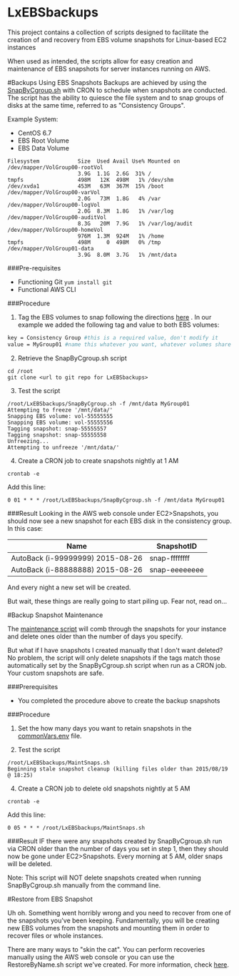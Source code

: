# LxEBSbackups
This project contains a collection of scripts designed to facilitate the creation of and recovery from EBS volume snapshots for Linux-based EC2 instances

When used as intended, the scripts allow for easy creation and maintenance of EBS snapshots for server instances running on AWS.  

#Backups Using EBS Snapshots
Backups are achieved by using the [SnapByCgroup.sh](README_SnapByCgroup.sh.md) with CRON to schedule when snapshots are conducted.  The script has the ability to quiesce the file system and to snap groups of disks at the same time, referred to as "Consistency Groups".

Example System: 
* CentOS 6.7
* EBS Root Volume
* EBS Data Volume

```
Filesystem            Size  Used Avail Use% Mounted on
/dev/mapper/VolGroup00-rootVol
                      3.9G  1.1G  2.6G  31% /
tmpfs                 498M   12K  498M   1% /dev/shm
/dev/xvda1            453M   63M  367M  15% /boot
/dev/mapper/VolGroup00-varVol
                      2.0G   73M  1.8G   4% /var
/dev/mapper/VolGroup00-logVol
                      2.0G  8.3M  1.8G   1% /var/log
/dev/mapper/VolGroup00-auditVol
                      8.3G   20M  7.9G   1% /var/log/audit
/dev/mapper/VolGroup00-homeVol
                      976M  1.3M  924M   1% /home
tmpfs                 498M     0  498M   0% /tmp
/dev/mapper/VolGroup01-data
                      3.9G  8.0M  3.7G   1% /mnt/data
```
###Pre-requisites
* Functioning Git `yum install git`
* Functional AWS CLI

###Procedure
1. Tag the EBS volumes to snap following the directions [here](README_SnapByCgroup.sh.md) . In our example we added the following tag and value to both EBS volumes:
```bash
key = Consistency Group #this is a required value, don't modify it
value = MyGroup01 #name this whatever you want, whatever volumes share this value will be snapped together
```

2. Retrieve the SnapByCgroup.sh script 
```
cd /root
git clone <url to git repo for LxEBSbackups>
```

3. Test the script
```
/root/LxEBSbackups/SnapByCgroup.sh -f /mnt/data MyGroup01
Attempting to freeze '/mnt/data/'
Snapping EBS volume: vol-55555555
Snapping EBS volume: vol-55555556
Tagging snapshot: snap-55555557
Tagging snapshot: snap-55555558
Unfreezing...
Attempting to unfreeze '/mnt/data/'
```

4. Create a CRON job to create snapshots nightly at 1 AM
```
crontab -e
```
Add this line:
```
0 01 * * * /root/LxEBSbackups/SnapByCgroup.sh -f /mnt/data MyGroup01
```

###Result
Looking in the AWS web console under EC2>Snapshots, you should now see a new snapshot for each EBS disk in the consistency group.  In this case:

Name | SnapshotID
---- | ----------
AutoBack (i-99999999) 2015-08-26 | snap-ffffffff
AutoBack (i-88888888) 2015-08-26 | snap-eeeeeeee

And every night a new set will be created.

But wait, these things are really going to start piling up.  Fear not, read on...

#Backup Snapshot Maintenance

The [maintenance script](README_MaintSnaps.sh.md) will comb through the snapshots for your instance and delete ones older than the number of days you specify.

But what if I have snapshots I created manually that I don't want deleted?  No problem, the script will only delete snapshots if the tags match those automatically set by the SnapByCgroup.sh script when run as a CRON job.  Your custom snapshots are safe.

###Prerequisites
* You completed the procedure above to create the backup snapshots

###Procedure

1. Set the how many days you want to retain snapshots in the [commonVars.env](README_commonVars.env.md) file.

2. Test the script
```
/root/LxEBSbackups/MaintSnaps.sh
Beginning stale snapshot cleanup (killing files older than 2015/08/19 @ 18:25)
```

4. Create a CRON job to delete old snapshots nightly at 5 AM
```
crontab -e
```
Add this line:
```
0 05 * * * /root/LxEBSbackups/MaintSnaps.sh
```

###Result
IF there were any snapshots created by SnapByCgroup.sh run via CRON older than the number of days you set in step 1, then they should now be gone under EC2>Snapshots.  Every morning at 5 AM, older snaps will be deleted.

Note: This script will NOT delete snapshots created when running SnapByCgroup.sh manually from the command line.

#Restore from EBS Snapshot

Uh oh.  Something went horribly wrong and you need to recover from one of the snapshots you've been keeping.  Fundamentally, you will be creating new EBS volumes from the snapshots and mounting them in order to recover files or whole instances.  

There are many ways to "skin the cat".  You can perform recoveries manually using the AWS web console or you can use the RestoreByName.sh script we've created.  For more information, check [here](README_RestoreByName.sh.md).
